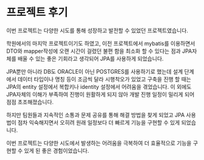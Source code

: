 # 프로젝트 후기



&#x20;이번 프로젝트는 다양한 시도를 통해 성장하고 발전할 수 있었던 프로젝트였습니다.

&#x20;학원에서의 마지막 프로젝트이기도 하였고, 이전 프로젝트에서 mybatis를 이용하면서 DTO와 mapper작성에 오랜 시간이 걸렸던 불편 함을 최소화 할 수 있다는 점과 JPA자체를 배울 수 있는 좋은 기회라고 생각되어 JPA를 사용하게 되었습니다.

&#x20;JPA뿐만 아니라 DB도 ORACLE이 아닌 POSTGRES를 사용하기로 했는데 설계 단계에서 데이터 타입이나 명칭 등이 조금씩 달라 시행착오가 있었고 구축을 진행 할 때는 JPA의 entity 설정에서 복합키나 identity 설정에서 어려움을 겪었습니다. 이 외에도 JPA자체의 이해가 부족하여 진행이 원활하게 되지 않아 개발 진행 일정이 밀리게 되어 점점 초조해졌습니다.

&#x20;하지만 팀원들과 지속적인 소통과 문제 공유를 통해 해결 방법을 찾게 되었고 JPA 사용법이 점차 익숙해지면서 오히려 원래 일정보다 더 빠르게 기능을 구현할 수 있게 되었습니다.

&#x20;이번 프로젝트는 다양한 시도에서 발생하는 어려움을 극복하여 더 효율적으로 기능을 구현할 수 있게 된 좋은 경험이었습니다.

